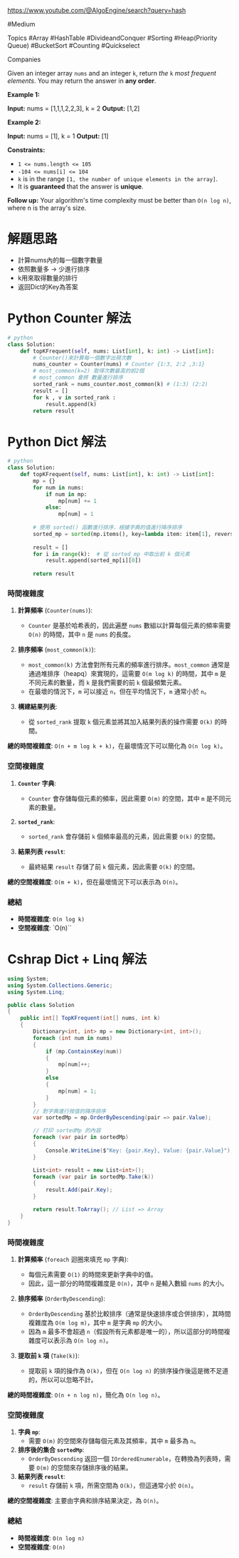 https://www.youtube.com/@AlgoEngine/search?query=hash

#Medium

Topics
#Array
#HashTable
#DivideandConquer
#Sorting
#Heap(Priority Queue)
#BucketSort
#Counting
#Quickselect

Companies

Given an integer array `nums` and an integer `k`, return _the_ `k` _most frequent elements_. You may return the answer in **any order**.

**Example 1:**

**Input:** nums = [1,1,1,2,2,3], k = 2
**Output:** [1,2]

**Example 2:**

**Input:** nums = [1], k = 1
**Output:** [1]

**Constraints:**

- `1 <= nums.length <= 105`
- `-104 <= nums[i] <= 104`
- `k` is in the range `[1, the number of unique elements in the array]`.
- It is **guaranteed** that the answer is **unique**.

**Follow up:** Your algorithm's time complexity must be better than `O(n log n)`, where n is the array's size.


# 解題思路

- 計算nums內的每一個數字數量
- 依照數量多 -> 少進行排序
- k用來取得數量的排行
- 返回Dict的Key為答案

# Python Counter 解法

```python
# python
class Solution:
    def topKFrequent(self, nums: List[int], k: int) -> List[int]:
		# Counter()來計算每一個數字出現次數
		nums_counter = Counter(nums) # Counter {1:3, 2:2 ,3:1}
		# most_common(k=2) 取得次數最高的前2個
		# most_common 會將 數量進行排序
		sorted_rank = nums_counter.most_common(k) # (1:3) (2:2)
		result = []
		for k , v in sorted_rank : 
			result.append(k)
		return result 
```

# Python Dict 解法

```python
# python
class Solution:
    def topKFrequent(self, nums: List[int], k: int) -> List[int]:
        mp = {}
        for num in nums:
            if num in mp:
                mp[num] += 1
            else:
                mp[num] = 1
        
        # 使用 sorted() 函數進行排序，根據字典的值進行降序排序
        sorted_mp = sorted(mp.items(), key=lambda item: item[1], reverse=True)
        
        result = []
        for i in range(k):  # 從 sorted_mp 中取出前 k 個元素
            result.append(sorted_mp[i][0])
        
        return result
```


### 時間複雜度

1. **計算頻率** (`Counter(nums)`):
    
    - `Counter` 是基於哈希表的，因此遍歷 `nums` 數組以計算每個元素的頻率需要 `O(n)` 的時間，其中 `n` 是 `nums` 的長度。
2. **排序頻率** (`most_common(k)`):
    
    - `most_common(k)` 方法會對所有元素的頻率進行排序。`most_common` 通常是通過堆排序（heapq）來實現的，這需要 `O(m log k)` 的時間，其中 `m` 是不同元素的數量，而 `k` 是我們需要的前 `k` 個最頻繁元素。
    - 在最壞的情況下，`m` 可以接近 `n`，但在平均情況下，`m` 通常小於 `n`。
3. **構建結果列表**:
    
    - 從 `sorted_rank` 提取 `k` 個元素並將其加入結果列表的操作需要 `O(k)` 的時間。

**總的時間複雜度**: `O(n + m log k + k)`，在最壞情況下可以簡化為 `O(n log k)`。

### 空間複雜度

1. **`Counter` 字典**:
    
    - `Counter` 會存儲每個元素的頻率，因此需要 `O(m)` 的空間，其中 `m` 是不同元素的數量。
2. **`sorted_rank`**:
    
    - `sorted_rank` 會存儲前 `k` 個頻率最高的元素，因此需要 `O(k)` 的空間。
3. **結果列表 `result`**:
    
    - 最終結果 `result` 存儲了前 `k` 個元素，因此需要 `O(k)` 的空間。

**總的空間複雜度**: `O(m + k)`，但在最壞情況下可以表示為 `O(n)`。

### 總結

- **時間複雜度**: `O(n log k)`
- **空間複雜度**: `O(n)``
# Cshrap Dict + Linq 解法

```C#
using System;
using System.Collections.Generic;
using System.Linq;

public class Solution
{
    public int[] TopKFrequent(int[] nums, int k)
    {
        Dictionary<int, int> mp = new Dictionary<int, int>();
        foreach (int num in nums)
        {
            if (mp.ContainsKey(num))
            {
                mp[num]++;
            }
            else
            {
                mp[num] = 1;
            }
        }
        // 對字典進行按值的降序排序
        var sortedMp = mp.OrderByDescending(pair => pair.Value);

        // 打印 sortedMp 的內容
        foreach (var pair in sortedMp)
        {
            Console.WriteLine($"Key: {pair.Key}, Value: {pair.Value}");
        }

        List<int> result = new List<int>();
        foreach (var pair in sortedMp.Take(k))
        {
            result.Add(pair.Key);
        }

        return result.ToArray(); // List => Array 
    }
}

```
### 時間複雜度

1. **計算頻率** (`foreach` 迴圈來填充 `mp` 字典):
    
    - 每個元素需要 `O(1)` 的時間來更新字典中的值。
    - 因此，這一部分的時間複雜度是 `O(n)`，其中 `n` 是輸入數組 `nums` 的大小。
2. **排序頻率** (`OrderByDescending`):
    
    - `OrderByDescending` 基於比較排序（通常是快速排序或合併排序），其時間複雜度為 `O(m log m)`，其中 `m` 是字典 `mp` 的大小。
    - 因為 `m` 最多不會超過 `n`（假設所有元素都是唯一的），所以這部分的時間複雜度可以表示為 `O(n log n)`。
3. **提取前 `k` 項** (`Take(k)`):
    
    - 提取前 `k` 項的操作為 `O(k)`，但在 `O(n log n)` 的排序操作後這是微不足道的，所以可以忽略不計。

**總的時間複雜度**: `O(n + n log n)`，簡化為 `O(n log n)`。

### 空間複雜度

1. **字典 `mp`**:
    - 需要 `O(m)` 的空間來存儲每個元素及其頻率，其中 `m` 最多為 `n`。
2. **排序後的集合 `sortedMp`**:
    - `OrderByDescending` 返回一個 `IOrderedEnumerable`，在轉換為列表時，需要 `O(m)` 的空間來存儲排序後的結果。
3. **結果列表 `result`**:
    - `result` 存儲前 `k` 項，所需空間為 `O(k)`，但這通常小於 `O(n)`。

**總的空間複雜度**: 主要由字典和排序結果決定，為 `O(n)`。

### 總結

- **時間複雜度**: `O(n log n)`
- **空間複雜度**: `O(n)`
